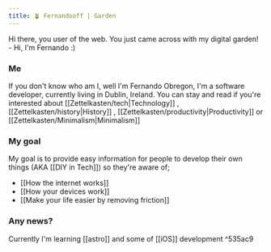 ```yaml
---
title: 🪴 Fernandooff | Garden
---
```


Hi there, you user of the web. You just came across with my digital garden! - Hi, I'm Fernando :) 

### Me 
If you don't know who am I, well I'm Fernando Obregon, I'm a software developer, currently living in Dublin, Ireland. You can stay and read if you're interested about [[Zettelkasten/tech|Technology]] , [[Zettelkasten/history|History]] , [[Zettelkasten/productivity|Productivity]] or [[Zettelkasten/Minimalism|Minimalism]]



### My goal

My goal is to provide easy information for people to develop their own things (AKA [[DIY in Tech]])  so they're aware of;
- [[How the internet works]]
- [[How your devices work]]
- [[Make your life easier by removing friction]]
### Any news?

Currently I'm learning [[astro]] and some of [[iOS]] development ^535ac9